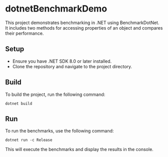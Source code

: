 # dotnetBenchmarkDemo

This project demonstrates benchmarking in .NET using BenchmarkDotNet. It includes two methods for accessing properties of an object and compares their performance.

## Setup
* Ensure you have .NET SDK 8.0 or later installed.
* Clone the repository and navigate to the project directory.

## Build
To build the project, run the following command:

```
dotnet build
```

## Run
To run the benchmarks, use the following command:

```
dotnet run -c Release
```

This will execute the benchmarks and display the results in the console.